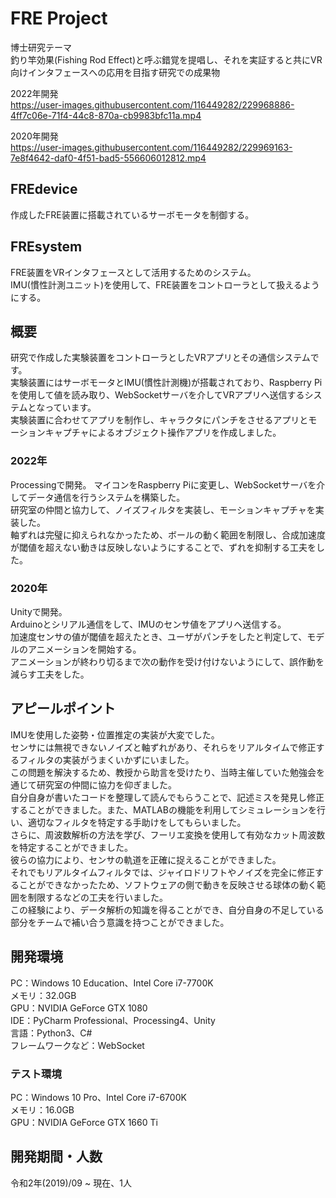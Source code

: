 # FRE Project
博士研究テーマ  
釣り竿効果(Fishing Rod Effect)と呼ぶ錯覚を提唱し、それを実証すると共にVR向けインタフェースへの応用を目指す研究での成果物  

2022年開発  
https://user-images.githubusercontent.com/116449282/229968886-4ff7c06e-71f4-44c8-870a-cb9983bfc11a.mp4

2020年開発   
https://user-images.githubusercontent.com/116449282/229969163-7e8f4642-daf0-4f51-bad5-556606012812.mp4  

## FREdevice
作成したFRE装置に搭載されているサーボモータを制御する。  

## FREsystem
FRE装置をVRインタフェースとして活用するためのシステム。  
IMU(慣性計測ユニット)を使用して、FRE装置をコントローラとして扱えるようにする。  

## 概要  
研究で作成した実験装置をコントローラとしたVRアプリとその通信システムです。  
実験装置にはサーボモータとIMU(慣性計測機)が搭載されており、Raspberry Piを使用して値を読み取り、WebSocketサーバを介してVRアプリへ送信するシステムとなっています。  
実験装置に合わせてアプリを制作し、キャラクタにパンチをさせるアプリとモーションキャプチャによるオブジェクト操作アプリを作成しました。  

### 2022年  
Processingで開発。
マイコンをRaspberry Piに変更し、WebSocketサーバを介してデータ通信を行うシステムを構築した。  
研究室の仲間と協力して、ノイズフィルタを実装し、モーションキャプチャを実装した。  
軸ずれは完璧に抑えられなかったため、ボールの動く範囲を制限し、合成加速度が閾値を超えない動きは反映しないようにすることで、ずれを抑制する工夫をした。  

### 2020年  
Unityで開発。  
Arduinoとシリアル通信をして、IMUのセンサ値をアプリへ送信する。  
加速度センサの値が閾値を超えたとき、ユーザがパンチをしたと判定して、モデルのアニメーションを開始する。  
アニメーションが終わり切るまで次の動作を受け付けないようにして、誤作動を減らす工夫をした。  

## アピールポイント  
IMUを使用した姿勢・位置推定の実装が大変でした。  
センサには無視できないノイズと軸ずれがあり、それらをリアルタイムで修正するフィルタの実装がうまくいかずにいました。  
この問題を解決するため、教授から助言を受けたり、当時主催していた勉強会を通じて研究室の仲間に協力を仰ぎました。  
自分自身が書いたコードを整理して読んでもらうことで、記述ミスを発見し修正することができました。また、MATLABの機能を利用してシミュレーションを行い、適切なフィルタを特定する手助けをしてもらいました。  
さらに、周波数解析の方法を学び、フーリエ変換を使用して有効なカット周波数を特定することができました。  
彼らの協力により、センサの軌道を正確に捉えることができました。  
それでもリアルタイムフィルタでは、ジャイロドリフトやノイズを完全に修正することができなかったため、ソフトウェアの側で動きを反映させる球体の動く範囲を制限するなどの工夫を行いました。  
この経験により、データ解析の知識を得ることができ、自分自身の不足している部分をチームで補い合う意識を持つことができました。  

## 開発環境  
PC：Windows 10 Education、Intel Core i7-7700K  
メモリ：32.0GB  
GPU：NVIDIA GeForce GTX 1080  
IDE：PyCharm Professional、Processing4、Unity  
言語：Python3、C#  
フレームワークなど：WebSocket  

### テスト環境
PC：Windows 10 Pro、Intel Core i7-6700K  
メモリ：16.0GB  
GPU：NVIDIA GeForce GTX 1660 Ti  

## 開発期間・人数
令和2年(2019)/09 ~ 現在、1人
